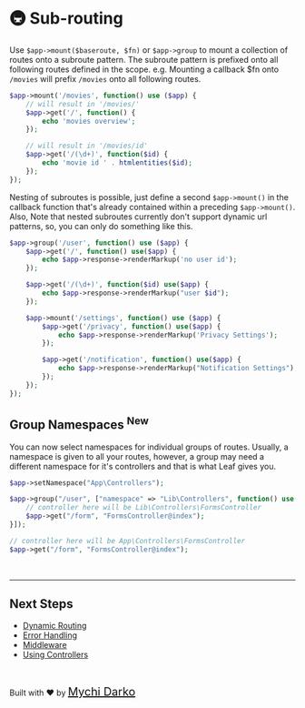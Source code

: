 <!-- markdownlint-disable no-inline-html -->
# 🚇 Sub-routing

Use `$app->mount($baseroute, $fn)` or `$app->group` to mount a collection of routes onto a subroute pattern. The subroute pattern is prefixed onto all following routes defined in the scope. e.g. Mounting a callback $fn onto `/movies` will prefix `/movies` onto all following routes.

```php
$app->mount('/movies', function() use ($app) {
    // will result in '/movies/'
    $app->get('/', function() {
        echo 'movies overview';
    });

    // will result in '/movies/id'
    $app->get('/(\d+)', function($id) {
        echo 'movie id ' . htmlentities($id);
    });
});
```

Nesting of subroutes is possible, just define a second `$app->mount()` in the callback function that's already contained within a preceding `$app->mount()`. Also, Note that nested subroutes currently don't support dynamic url patterns, so, you can only do something like this.

```php
$app->group('/user', function() use ($app) {
    $app->get('/', function() use($app) {
        echo $app->response->renderMarkup('no user id');
    });

    $app->get('/(\d+)', function($id) use($app) {
        echo $app->response->renderMarkup("user $id");
    });

    $app->mount('/settings', function() use ($app) {
        $app->get('/privacy', function() use($app) {
            echo $app->response->renderMarkup('Privacy Settings');
        });

        $app->get('/notification', function() use($app) {
            echo $app->response->renderMarkup("Notification Settings");
        });
    });
});
```

## Group Namespaces <sup class="new-tag-1">New</sup>

You can now select namespaces for individual groups of routes. Usually, a namespace is given to all your routes, however, a group may need a different namespace for it's controllers and that is what Leaf gives you.

```php
$app->setNamespace("App\Controllers");

$app->group("/user", ["namespace" => "Lib\Controllers", function() use($app) {
    // controller here will be Lib\Controllers\FormsController
    $app->get("/form", "FormsController@index");
}]);

// controller here will be App\Controllers\FormsController
$app->get("/form", "FormsController@index");
```

<br>
<hr>

## Next Steps

- [Dynamic Routing](leaf/v/2.5.0/routing/dynamic)
- [Error Handling](leaf/v/2.5.0/routing/errors)
- [Middleware](leaf/v/2.5.0/routing/middleware)
- [Using Controllers](leaf/v/2.5.0/routing/controller)

<br>

Built with ❤ by <a href="https://mychi.netlify.app" style="font-size: 20px; color: #111;" target="_blank">Mychi Darko</a>
